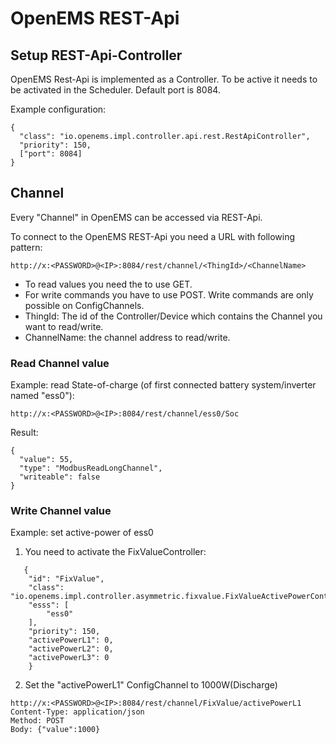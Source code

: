 # OpenEMS REST-Api

## Setup REST-Api-Controller

OpenEMS Rest-Api is implemented as a Controller. To be active it needs to be activated in the Scheduler. Default port is 8084.

Example configuration:
```
{
  "class": "io.openems.impl.controller.api.rest.RestApiController",
  "priority": 150,
  ["port": 8084]
}
```    


## Channel

Every "Channel" in OpenEMS can be accessed via REST-Api.

To connect to the OpenEMS REST-Api you need a URL with following pattern:

`http://x:<PASSWORD>@<IP>:8084/rest/channel/<ThingId>/<ChannelName>`

* To read values you need the to use GET.
* For write commands you have to use POST. Write commands are only possible on ConfigChannels.
* ThingId: The id of the Controller/Device which contains the Channel you want to read/write.
* ChannelName: the channel address to read/write.

### Read Channel value
Example: read State-of-charge (of first connected battery system/inverter named "ess0"):
```
http://x:<PASSWORD>@<IP>:8084/rest/channel/ess0/Soc
```

Result:
```
{
  "value": 55,
  "type": "ModbusReadLongChannel",
  "writeable": false
}
```

### Write Channel value
Example: set active-power of ess0
1. You need to activate the FixValueController:
```
   {
    "id": "FixValue",
	"class": "io.openems.impl.controller.asymmetric.fixvalue.FixValueActivePowerController",
	"esss": [
		"ess0"
	],
	"priority": 150,
	"activePowerL1": 0,
	"activePowerL2": 0,
	"activePowerL3": 0
    }
```
2. Set the "activePowerL1" ConfigChannel to 1000W(Discharge)
```
http://x:<PASSWORD>@<IP>:8084/rest/channel/FixValue/activePowerL1
Content-Type: application/json
Method: POST
Body: {"value":1000}
```
